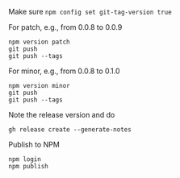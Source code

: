 Make sure `npm config set git-tag-version true` 

For patch, e.g., from 0.0.8 to 0.0.9
```shell
npm version patch
git push
git push --tags
```

For minor, e.g., from 0.0.8 to 0.1.0
```shell
npm version minor
git push
git push --tags
```

Note the release version and do 
```shell
gh release create --generate-notes
```

Publish to NPM
```shell
npm login
npm publish
```